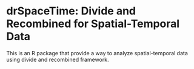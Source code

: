 # drSpaceTime: Divide and Recombined for Spatial-Temporal Data

This is an R package that provide a way to analyze spatial-temporal
data using divide and recombined framework.
